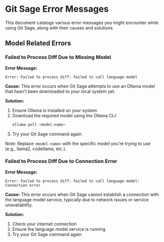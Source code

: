 # Git Sage Error Messages

This document catalogs various error messages you might encounter while using Git Sage, along with their causes and solutions.

## Model Related Errors

### Failed to Process Diff Due to Missing Model

**Error Message:**

```
Error: Failed to process diff: Failed to call language model
```

**Cause:**
This error occurs when Git Sage attempts to use an Ollama model that hasn't been downloaded to your local system yet.

**Solution:**

1. Ensure Ollama is installed on your system
2. Download the required model using the Ollama CLI:
   ```bash
   ollama pull <model-name>
   ```
3. Try your Git Sage command again

Note: Replace `<model-name>` with the specific model you're trying to use (e.g., llama2, codellama, etc.).

### Failed to Process Diff Due to Connection Error

**Error Message:**

```
Error: Failed to process diff: Failed to call language model: Connection error
```

**Cause:**
This error occurs when Git Sage cannot establish a connection with the language model service, typically due to network issues or service unavailability.

**Solution:**

1. Check your internet connection
2. Ensure the language model service is running
3. Try your Git Sage command again
